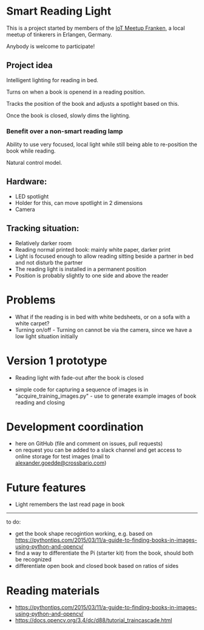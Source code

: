 # Smart Reading Light

This is a project started by members of the [IoT Meetup Franken](https://www.meetup.com/de-DE/IoT-Meetup-Franken/), a local meetup of tinkerers in Erlangen, Germany.

Anybody is welcome to participate!

## Project idea

Intelligent lighting for reading in bed.

Turns on when a book is openend in a reading position.

Tracks the position of the book and adjusts a spotlight based on this.

Once the book is closed, slowly dims the lighting.


### Benefit over a non-smart reading lamp

Ability to use very focused, local light while still being able to re-position the book while reading.

Natural control model.


## Hardware:

* LED spotlight
* Holder for this, can move spotlight in 2 dimensions
* Camera  


## Tracking situation:

* Relatively darker room
* Reading normal printed book: mainly white paper, darker print
* Light is focused enough to allow reading sitting beside a partner in bed and not disturb the partner
* The reading light is installed in a permanent position
* Position is probably slightly to one side and above the reader


# Problems

* What if the reading is in bed with white bedsheets, or on a sofa with a white carpet?
* Turning on/off - Turning on cannot be via the camera, since we have a low light situation initially


# Version 1 prototype

* Reading light with fade-out after the book is closed

* simple code for capturing a sequence of images is in "acquire_training_images.py" - use to generate example images of book reading and closing


# Development coordination

- here on GitHub (file and comment on issues, pull requests)
- on request you can be added to a slack channel and get access to online storage for test images (mail to alexander.goedde@crossbario.com)

# Future features

* Light remembers the last read page in book  

--- 

to do:

- get the book shape recogintion working, e.g. based on https://pythontips.com/2015/03/11/a-guide-to-finding-books-in-images-using-python-and-opencv/
- find a way to differentiate the Pi (starter kit) from the book, should both be recognized
- differentiate open book and closed book based on ratios of sides

# Reading materials

- https://pythontips.com/2015/03/11/a-guide-to-finding-books-in-images-using-python-and-opencv/
- https://docs.opencv.org/3.4/dc/d88/tutorial_traincascade.html

